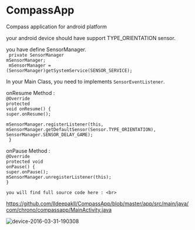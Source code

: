 # CompassApp
Compass application for android platform

your android device should have support TYPE_ORIENTATION sensor.

you have define SensorManager.<br>
<code>
  private SensorManager mSensorManager;</code><br>
  <code>
  mSensorManager = (SensorManager)getSystemService(SENSOR_SERVICE);
</code>

In your Main Class, you need to implements <code>SensorEventListener</code>.<br>

onResume Method : <br> 
<code>@Override</code><br> 
    <code>protected void onResume() {</code><br> 
        <code>super.onResume();</code><br> 
       <code> mSensorManager.registerListener(this, mSensorManager.getDefaultSensor(Sensor.TYPE_ORIENTATION),
                SensorManager.SENSOR_DELAY_GAME);</code><br> 
   <code> }</code><br> 
   
   onPause Method : <br>
   <code>@Override</code><br> 
    <code>protected void onPause() {</code><br> 
        <code>super.onPause();</code><br> 
        <code>mSensorManager.unregisterListener(this);</code><br> 
    <code>}</code><br> 
    
    you will find full source code here : <br>
  https://github.com/lldeepakll/CompassApp/blob/master/app/src/main/java/com/chrono/compassapp/MainActivity.java<br>
  
  ![device-2016-03-31-190308](https://cloud.githubusercontent.com/assets/17099115/14177329/64a9f856-f773-11e5-8782-789bf201955a.png)
